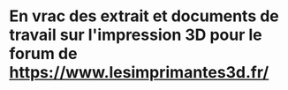 # En vrac des extrait et documents de travail sur l'impression 3D pour le forum de https://www.lesimprimantes3d.fr/


